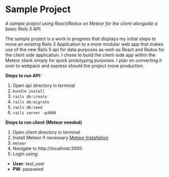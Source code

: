 # Sample  Project

*A sample project using React/Redux on Meteor for the client alongside a basic Rails 5 API.*

The sample project is a work in progress that displays my initial steps to move an existing Rails 3 Application to a more modular web app that makes use of the new Rails 5 api for data purposes as-well-as React and Redux for the client side application. I chose to build the client-side app within the Meteor stack simply for quick prototyping purposes. I plan on converting it over to webpack and express should the project move production.

**Steps to run API:**
1. Open api directory in terminal
2. `bundle install`
3. `rails db:create`
4. `rails db:migrate`
5. `rails db:seed`
6. `rails server -p4000`


**Steps to run client (Meteor needed)**
1. Open client directory in terminal
2. Install Meteor if necessary [Meteor Installation](https://www.meteor.com/install)
3. `meteor`
4. Navigate to http://localhost:3000
5. Login using:
  - **User**: test_user
  - **PW**: password
